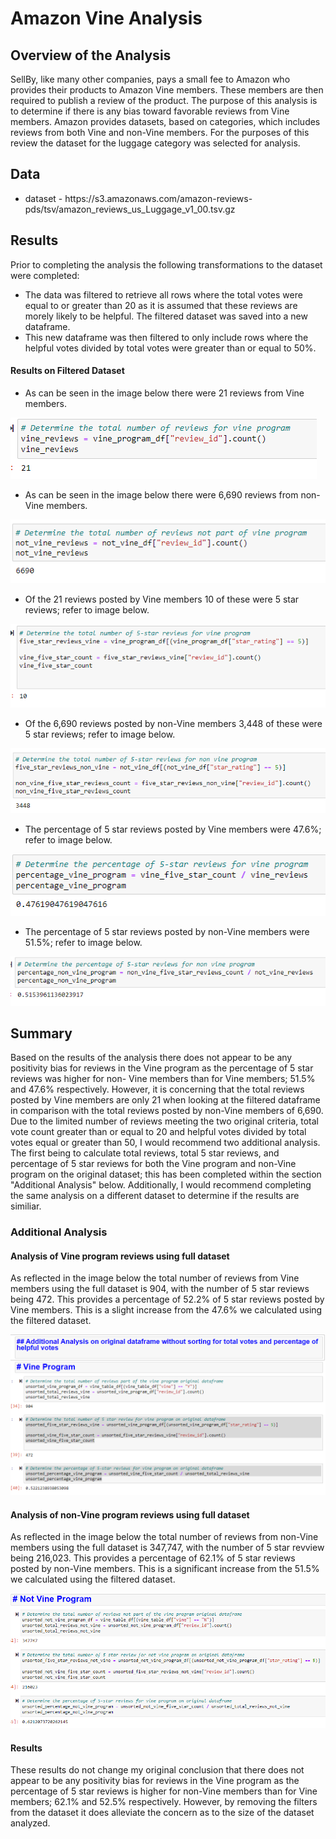 <h1>Amazon Vine Analysis</h1>
<h2>Overview of the Analysis</h2>
<p>SellBy, like many other companies, pays a small fee to Amazon who provides their products to Amazon Vine members.  These members are then required to publish a review of the product.  The purpose of this analysis is to determine if there is any bias toward favorable reviews from Vine members.  Amazon provides datasets, based on categories, which includes reviews from both Vine and non-Vine members. For the purposes of this review the dataset for the luggage category was selected for analysis.</p>
<h2>Data</h2>
<ul>
<li>dataset - https://s3.amazonaws.com/amazon-reviews-pds/tsv/amazon_reviews_us_Luggage_v1_00.tsv.gz</li>
</ul>
<h2>Results</h2>
<p>Prior to completing the analysis the following transformations to the dataset were completed:
<ul>
<li>The data was filtered to retrieve all rows where the total votes were equal to or greater than 20 as it is assumed that these reviews are morely likely to be helpful.  The filtered dataset was saved into a new dataframe.</li>
<li>This new dataframe was then filtered to only include rows where the helpful votes divided by total votes were greater than or equal to 50%.</li>
</ul>
<h4>Results on Filtered Dataset</h4>
<ul>
<li>As can be seen in the image below there were 21 reviews from Vine members.</li>
</ul>
<img src="https://github.com/bedwardssmith/Amazon_Vine_Analysis/blob/main/Resources/total_reviews_vine.png" alt="total_reviews_vine">
<ul>
<li>As can be seen in the image below there were 6,690 reviews from non-Vine members.</li>
</ul>
<img src="https://github.com/bedwardssmith/Amazon_Vine_Analysis/blob/main/Resources/total_reviews_non_vine.png" alt="total_reviews_none_vine">
<ul>
<li>Of the 21 reviews posted by Vine members 10 of these were 5 star reviews; refer to image below.</li>
</ul>
<img src="https://github.com/bedwardssmith/Amazon_Vine_Analysis/blob/main/Resources/five_star_reviews_vine.png" alt="vine_5_star_reviews">
<ul>
<li>Of the 6,690 reviews posted by non-Vine members 3,448 of these were 5 star reviews; refer to image below.</li>
</ul>
<img src="https://github.com/bedwardssmith/Amazon_Vine_Analysis/blob/main/Resources/five_star_review_non_vine.png" alt="non_vine_five_star_reviews">
<ul>
<li>The percentage of 5 star reviews posted by Vine members were 47.6%; refer to image below.</li>
</ul>
<img src="https://github.com/bedwardssmith/Amazon_Vine_Analysis/blob/main/Resources/percentage_five_star_reviews_vine.png" alt="percentage_five_star_reviews_vine">
<ul>
<li>The percentage of 5 star reviews posted by non-Vine members were 51.5%; refer to image below.</li>
</ul>
<img src="https://github.com/bedwardssmith/Amazon_Vine_Analysis/blob/main/Resources/percentage_five_star_reviews_non_vine.png" alt="percente_five_star_reviews_non_vine">
<br>
<h2>Summary</h2>
<p>Based on the results of the analysis there does not appear to be any positivity bias for reviews in the Vine program as the percentage of 5 star reviews was higher for non- Vine members than for Vine members; 51.5% and 47.6% respectively.  However, it is concerning that the total reviews posted by Vine members are only 21 when looking at the filtered dataframe in comparison with the total reviews posted by non-Vine members of 6,690.  Due to the limited number of reviews meeting the two original criteria, total vote count greater than or equal to 20 and helpful votes divided by total votes equal or greater than 50, I would recommend two additional analysis.  The first being to calculate total reviews, total 5 star reviews, and percentage of 5 star reviews for both the Vine program and non-Vine program on the original dataset; this has been completed within the section "Additional Analysis" below.  Additionally, I would recommend completing the same analysis on a different dataset to determine if the results are similiar.</p>
<h3>Additional Analysis</he>
<h4>Analysis of Vine program reviews using full dataset</h4>
<p>As reflected in the image below the total number of reviews from Vine members using the full dataset is 904, with the number of 5 star reviews being 472.  This provides a percentage of 52.2% of 5 star reviews posted by Vine members.  This is a slight increase from the 47.6% we calculated using the filtered dataset.</p>
<img src="https://github.com/bedwardssmith/Amazon_Vine_Analysis/blob/main/Resources/analysis_vine_program.png" alt="analysis vine proram"</>
<h4>Analysis of non-Vine program reviews using full dataset</h4>
<p>As reflected in the image below the total number of reviews from non-Vine members using the full dataset is 347,747, with the number of 5 star revview being 216,023.  This provides a percentage of 62.1% of 5 star reviews posted by non-Vine members.  This is a significant increase from the 51.5% we calculated using the filtered dataset.<p>
<img src="https://github.com/bedwardssmith/Amazon_Vine_Analysis/blob/main/Resources/analysis_not_vine_program.png" alt="analysis not vine program">
<h4>Results</h4>
<p>These results do not change my original conclusion that there does not appear to be any positivity bias for reviews in the Vine program as the percentage of 5 star reviews is higher for non-Vine members than for Vine members; 62.1% and 52.5% respectively.  However, by removing the filters from the dataset it does alleviate the concern as to the size of the dataset analyzed.</p>
